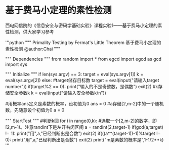# 基于费马小定理的素性检测
西电网信院的《信息安全与密码学基础实验》课程实验1——基于费马小定理的素性检测，供大家学习参考

'''python
"""
    Primality Testing by Fermat's Little Theorem
    基于费马小定理的素性检测
    @author:Chai
"""

"""
    Dependencies
"""
from random import *
from egcd import egcd as gcd
import sys

"""
    Initialize
"""
if len(sys.argv) == 3:
    target =  eval(sys.argv[1])
    k = eval(sys.argv[2])
else:
    #target储存目标数
    target = eval(input("请输入target number"))
    if(target%2 == 0):
        print("输入的不是奇整数，是偶数")
        exit(2)
    #k存储安全参数k
    k = eval(input("请输入安全参数k\n"))

#用概率ans定义是素数的概率，设初值为0
ans = 0
#a存储[2,m-2]中的一个随机数，先随意设个初值为0
a = 0

"""
    StartTest
"""
#判断k回
for i in range(0,k):
    #选取一个[2,m-2]的数字，即[2,m-1)。注意randint下是左开右闭区间
    a = randint(2,target-1)
    if(gcd(a,target) != 1):
        print("用",a,"已经判断出是合数")
        exit(2)
    if(((a**(target-1))-1)%target != 0):
        print("用",a,"已经判断出是合数")
        exit(2)
print("m是素数的概率是",1-1/2**k)
'''
